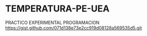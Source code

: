 # TEMPERATURA-PE-UEA
PRACTICO EXPERIMENTAL PROGRAMACION
https://gist.github.com/071d138e73e2cc919d08128a569535d5.git
